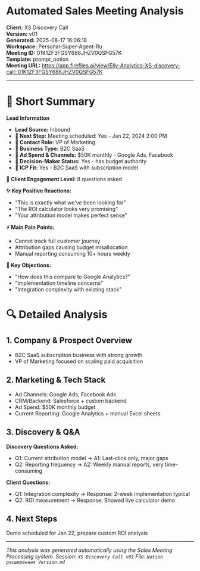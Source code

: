 # Automated Sales Meeting Analysis
**Client:** XS Discovery Call  
**Version:** v01  
**Generated:** 2025-08-17 16:06:18  
**Workspace:** Personal-Super-Agent-Ru  
**Meeting ID:** 01K1ZF3FGSY686JHZV0QSFG57K  
**Template:** prompt_notion  
**Meeting URL:** https://app.fireflies.ai/view/Elly-Analytics-XS-discovery-call::01K1ZF3FGSY686JHZV0QSFG57K

---


# 📌 Short Summary

**Lead Information**
- **Lead Source:** Inbound
- **🚀 Next Step:** Meeting scheduled: Yes - Jan 22, 2024 2:00 PM
- **👤 Contact Role:** VP of Marketing
- **👤 Business Type:** B2C SaaS
- **💸 Ad Spend & Channels:** $50K monthly - Google Ads, Facebook
- **🎯 Decision-Maker Status:** Yes - has budget authority
- **🎯 ICP Fit:** Yes - B2C SaaS with subscription model

**💬 Client Engagement Level:** 8 questions asked

**✨ Key Positive Reactions:**
- "This is exactly what we've been looking for"
- "The ROI calculator looks very promising"
- "Your attribution model makes perfect sense"

**⚡ Main Pain Points:**
- Cannot track full customer journey
- Attribution gaps causing budget misallocation
- Manual reporting consuming 10+ hours weekly

**🚧 Key Objections:**
- "How does this compare to Google Analytics?"
- "Implementation timeline concerns"
- "Integration complexity with existing stack"

# 🔍 Detailed Analysis

## 1. Company & Prospect Overview
- B2C SaaS subscription business with strong growth
- VP of Marketing focused on scaling paid acquisition

## 2. Marketing & Tech Stack
- Ad Channels: Google Ads, Facebook Ads
- CRM/Backend: Salesforce + custom backend
- Ad Spend: $50K monthly budget
- Current Reporting: Google Analytics + manual Excel sheets

## 3. Discovery & Q&A
**Discovery Questions Asked:**
- Q1: Current attribution model → A1: Last-click only, major gaps
- Q2: Reporting frequency → A2: Weekly manual reports, very time-consuming

**Client Questions:**
- Q1: Integration complexity → Response: 2-week implementation typical
- Q2: ROI measurement → Response: Showed live calculator demo

## 4. Next Steps
Demo scheduled for Jan 22, prepare custom ROI analysis


---

*This analysis was generated automatically using the Sales Meeting Processing system.*
*Session: `XS Discovery Call v01`*
*File: `Notion расширенная Version.md`*
